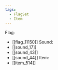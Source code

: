 ```yaml
---
tags:
  - FlagSet
  - Item
---
```

Flag:
- [[flag_11150]]
Sound:
- [[sound_17]]
- [[sound_43]]
- [[sound_44]]
Item:
- [[item_514]]
